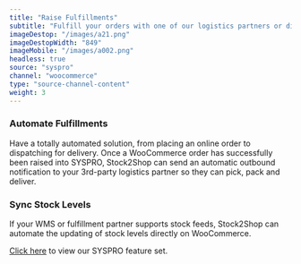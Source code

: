 ```yaml
---
title: "Raise Fulfillments"
subtitle: "Fulfill your orders with one of our logistics partners or directly in your WMS (Warehouse Management System)."
imageDestop: "/images/a21.png"
imageDestopWidth: "849"
imageMobile: "/images/a002.png"
headless: true
source: "syspro"
channel: "woocommerce"
type: "source-channel-content"
weight: 3
---
```


### Automate Fulfillments
Have a totally automated solution, from placing an online order to dispatching for delivery. Once a WooCommerce order has successfully been raised into SYSPRO, Stock2Shop can send an automatic outbound notification to your 3rd-party logistics partner so they can pick, pack and deliver.

### Sync Stock Levels
If your WMS or fulfillment partner supports stock feeds, Stock2Shop can automate the updating of stock levels directly on WooCommerce.

[Click here](/help/features/syspro/ "SYSPRO Features") to view our SYSPRO feature set.